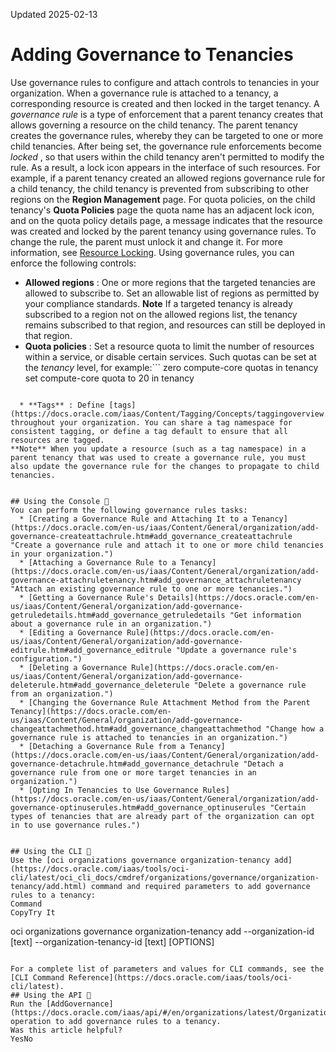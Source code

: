Updated 2025-02-13
# Adding Governance to Tenancies
Use governance rules to configure and attach controls to tenancies in your organization. When a governance rule is attached to a tenancy, a corresponding resource is created and then locked in the target tenancy.
A _governance rule_ is a type of enforcement that a parent tenancy creates that allows governing a resource on the child tenancy. The parent tenancy creates the governance rules, whereby they can be targeted to one or more child tenancies. After being set, the governance rule enforcements become _locked_ , so that users within the child tenancy aren't permitted to modify the rule. As a result, a lock icon appears in the interface of such resources. 
For example, if a parent tenancy created an allowed regions governance rule for a child tenancy, the child tenancy is prevented from subscribing to other regions on the **Region Management** page. For quota policies, on the child tenancy's **Quota Policies** page the quota name has an adjacent lock icon, and on the quota policy details page, a message indicates that the resource was created and locked by the parent tenancy using governance rules. To change the rule, the parent must unlock it and change it. For more information, see [Resource Locking](https://docs.oracle.com/iaas/Content/Quotas/Concepts/resource_locking.htm).
Using governance rules, you can enforce the following controls:
  * **Allowed regions** : One or more regions that the targeted tenancies are allowed to subscribe to. Set an allowable list of regions as permitted by your compliance standards.
**Note** If a targeted tenancy is already subscribed to a region not on the allowed regions list, the tenancy remains subscribed to that region, and resources can still be deployed in that region.
  * **Quota policies** : Set a resource quota to limit the number of resources within a service, or disable certain services. Such quotas can be set at the _tenancy_ level, for example:```
zero compute-core quotas in tenancy
set compute-core quota to 20 in tenancy
```

  * **Tags** : Define [tags](https://docs.oracle.com/iaas/Content/Tagging/Concepts/taggingoverview.htm) throughout your organization. You can share a tag namespace for consistent tagging, or define a tag default to ensure that all resources are tagged.
**Note** When you update a resource (such as a tag namespace) in a parent tenancy that was used to create a governance rule, you must also update the governance rule for the changes to propagate to child tenancies.


## Using the Console 🔗 
You can perform the following governance rules tasks:
  * [Creating a Governance Rule and Attaching It to a Tenancy](https://docs.oracle.com/en-us/iaas/Content/General/organization/add-governance-createattachrule.htm#add_governance_createattachrule "Create a governance rule and attach it to one or more child tenancies in your organization.")
  * [Attaching a Governance Rule to a Tenancy](https://docs.oracle.com/en-us/iaas/Content/General/organization/add-governance-attachruletenancy.htm#add_governance_attachruletenancy "Attach an existing governance rule to one or more tenancies.")
  * [Getting a Governance Rule's Details](https://docs.oracle.com/en-us/iaas/Content/General/organization/add-governance-getruledetails.htm#add_governance_getruledetails "Get information about a governance rule in an organization.")
  * [Editing a Governance Rule](https://docs.oracle.com/en-us/iaas/Content/General/organization/add-governance-editrule.htm#add_governance_editrule "Update a governance rule's configuration.")
  * [Deleting a Governance Rule](https://docs.oracle.com/en-us/iaas/Content/General/organization/add-governance-deleterule.htm#add_governance_deleterule "Delete a governance rule from an organization.")
  * [Changing the Governance Rule Attachment Method from the Parent Tenancy](https://docs.oracle.com/en-us/iaas/Content/General/organization/add-governance-changeattachmethod.htm#add_governance_changeattachmethod "Change how a governance rule is attached to tenancies in an organization.")
  * [Detaching a Governance Rule from a Tenancy](https://docs.oracle.com/en-us/iaas/Content/General/organization/add-governance-detachrule.htm#add_governance_detachrule "Detach a governance rule from one or more target tenancies in an organization.")
  * [Opting In Tenancies to Use Governance Rules](https://docs.oracle.com/en-us/iaas/Content/General/organization/add-governance-optinuserules.htm#add_governance_optinuserules "Certain types of tenancies that are already part of the organization can opt in to use governance rules.")


## Using the CLI 🔗 
Use the [oci organizations governance organization-tenancy add](https://docs.oracle.com/iaas/tools/oci-cli/latest/oci_cli_docs/cmdref/organizations/governance/organization-tenancy/add.html) command and required parameters to add governance rules to a tenancy:
Command
CopyTry It
```
oci organizations governance organization-tenancy add --organization-id [text] --organization-tenancy-id [text] [OPTIONS]
```

For a complete list of parameters and values for CLI commands, see the [CLI Command Reference](https://docs.oracle.com/iaas/tools/oci-cli/latest).
## Using the API 🔗 
Run the [AddGovernance](https://docs.oracle.com/iaas/api/#/en/organizations/latest/OrganizationTenancy/AddGovernance) operation to add governance rules to a tenancy.
Was this article helpful?
YesNo

